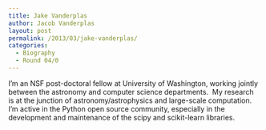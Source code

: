 ```yaml
---
title: Jake Vanderplas
author: Jacob Vanderplas
layout: post
permalink: /2013/03/jake-vanderplas/
categories:
  - Biography
  - Round 04/0
---
```

I&#8217;m an NSF post-doctoral fellow at University of Washington, working jointly between the astronomy and computer science departments.  My research is at the junction of astronomy/astrophysics and large-scale computation. I&#8217;m active in the Python open source community, especially in the development and maintenance of the scipy and scikit-learn libraries.